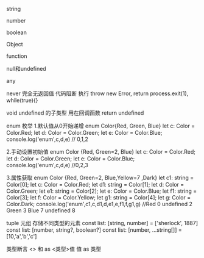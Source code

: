 string


number


boolean


Object


function


null和undefined


any


never 完全无返回值
代码阻断
执行 throw new Error, return process.exit(1), while(true){}


void undefined 的子类型 用在回调函数
return undefined


enum 枚举
1.默认值从0开始递增
enum Color{Red, Green, Blue}
let c: Color = Color.Red;
let d: Color = Color.Green;
let e: Color = Color.Blue;
console.log('enum',c,d,e) // 0,1,2

2.手动设置初始值
enum Color {Red, Green=2, Blue}
let c: Color = Color.Red;
let d: Color = Color.Green;
let e: Color = Color.Blue;
console.log('enum',c,d,e) //0,2,3

3.属性获取
enum Color {Red, Green=2, Blue,Yellow=7 ,Dark}
let c1: string = Color[0];
let c: Color = Color.Red;
let d1: string = Color[1];
let d: Color = Color.Green;
let e1: string = Color[2];
let e: Color = Color.Blue;
let f1: string = Color[3];
let f: Color = Color.Yellow;
let g1: string = Color[4];
let g: Color = Color.Dark;
console.log('enum',c1,c,d1,d,e1,e,f1,f,g1,g) //Red 0 undefined 2 Green 3 Blue 7 undefined 8

tuple 元组 存储不同类型的元素
const list: [string, number] = ['sherlock', 1887]
const list: [number, string?, boolean?]
const list: [number, ...string[]] = [10,'a','b','c']



类型断言 <> 和 as
<类型>值
值 as 类型